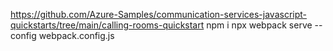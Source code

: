 https://github.com/Azure-Samples/communication-services-javascript-quickstarts/tree/main/calling-rooms-quickstart
npm i
npx webpack serve --config webpack.config.js


